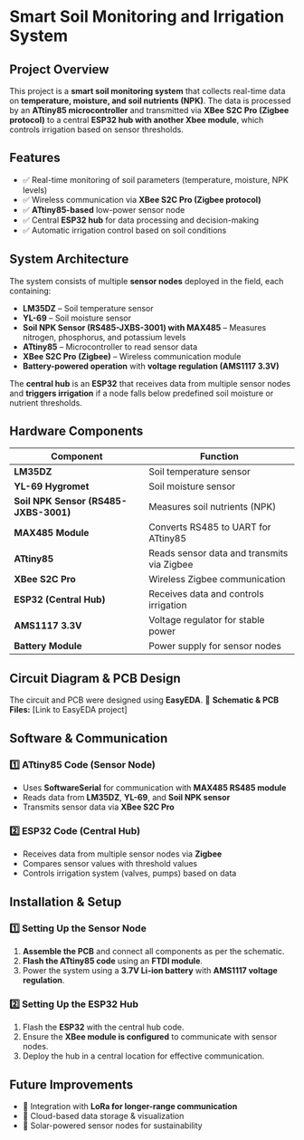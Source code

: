 # Smart Soil Monitoring and Irrigation System

## Project Overview
This project is a **smart soil monitoring system** that collects real-time data on **temperature, moisture, and soil nutrients (NPK)**. The data is processed by an **ATtiny85 microcontroller** and transmitted via **XBee S2C Pro (Zigbee protocol)** to a central **ESP32 hub with another Xbee module**, which controls irrigation based on sensor thresholds.

## Features
- ✅ Real-time monitoring of soil parameters (temperature, moisture, NPK levels)
- ✅ Wireless communication via **XBee S2C Pro (Zigbee protocol)**
- ✅ **ATtiny85-based** low-power sensor node
- ✅ Central **ESP32 hub** for data processing and decision-making
- ✅ Automatic irrigation control based on soil conditions

## System Architecture
The system consists of multiple **sensor nodes** deployed in the field, each containing:
- **LM35DZ** – Soil temperature sensor
- **YL-69** – Soil moisture sensor
- **Soil NPK Sensor (RS485-JXBS-3001) with MAX485** – Measures nitrogen, phosphorus, and potassium levels
- **ATtiny85** – Microcontroller to read sensor data
- **XBee S2C Pro (Zigbee)** – Wireless communication module
- **Battery-powered operation** with **voltage regulation (AMS1117 3.3V)**

The **central hub** is an **ESP32** that receives data from multiple sensor nodes and **triggers irrigation** if a node falls below predefined soil moisture or nutrient thresholds.

## Hardware Components
| **Component**      | **Function** |
|--------------------|-------------|
| **LM35DZ**        | Soil temperature sensor |
| **YL-69 Hygromet**         | Soil moisture sensor |
| **Soil NPK Sensor (RS485-JXBS-3001)** | Measures soil nutrients (NPK) |
| **MAX485 Module** | Converts RS485 to UART for ATtiny85 |
| **ATtiny85**      | Reads sensor data and transmits via Zigbee |
| **XBee S2C Pro**  | Wireless Zigbee communication |
| **ESP32 (Central Hub)** | Receives data and controls irrigation |
| **AMS1117 3.3V**  | Voltage regulator for stable power |
| **Battery Module** | Power supply for sensor nodes |

## Circuit Diagram & PCB Design
The circuit and PCB were designed using **EasyEDA**.
📌 **Schematic & PCB Files:** [Link to EasyEDA project]

## Software & Communication
### 1️⃣ ATtiny85 Code (Sensor Node)
- Uses **SoftwareSerial** for communication with **MAX485 RS485 module**
- Reads data from **LM35DZ**, **YL-69**, and **Soil NPK sensor**
- Transmits sensor data via **XBee S2C Pro**

### 2️⃣ ESP32 Code (Central Hub)
- Receives data from multiple sensor nodes via **Zigbee**
- Compares sensor values with threshold values
- Controls irrigation system (valves, pumps) based on data

## Installation & Setup
### 1️⃣ Setting Up the Sensor Node
1. **Assemble the PCB** and connect all components as per the schematic.
2. **Flash the ATtiny85 code** using an **FTDI module**.
3. Power the system using a **3.7V Li-ion battery** with **AMS1117 voltage regulation**.

### 2️⃣ Setting Up the ESP32 Hub
1. Flash the **ESP32** with the central hub code.
2. Ensure the **XBee module is configured** to communicate with sensor nodes.
3. Deploy the hub in a central location for effective communication.

## Future Improvements
- 🔹 Integration with **LoRa for longer-range communication**
- 🔹 Cloud-based data storage & visualization
- 🔹 Solar-powered sensor nodes for sustainability
